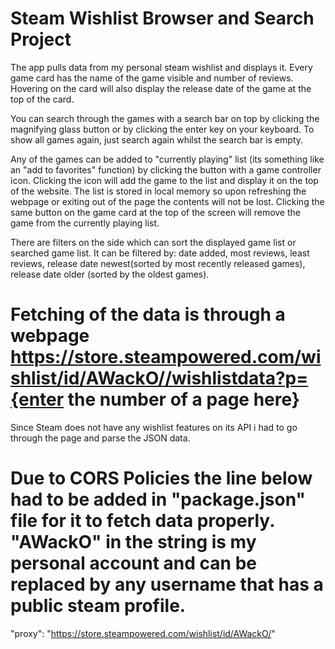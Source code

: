 # Steam Wishlist Browser and Search Project

The app pulls data from my personal steam wishlist and displays it. Every game card has the name of the game visible and number of reviews. Hovering on the card will also display the release date of the game at the top of the card.

You can search through the games with a search bar on top by clicking the magnifying glass button or by clicking the enter key on your keyboard. To show all games again, just search again whilst the search bar is empty.

Any of the games can be added to "currently playing" list (its something like an "add to favorites" function) by clicking the button with a game controller icon. Clicking the icon will add the game to the list and display it on the top of the website. The list is stored in local memory so upon refreshing the webpage or exiting out of the page the contents will not be lost. Clicking the same button on the game card at the top of the screen will remove the game from the currently playing list.

There are filters on the side which can sort the displayed game list or searched game list. It can be filtered by: date added, most reviews, least reviews, release date newest(sorted by most recently released games), release date older (sorted by the oldest games).

# Fetching of the data is through a webpage https://store.steampowered.com/wishlist/id/AWackO//wishlistdata?p={enter the number of a page here}

Since Steam does not have any wishlist features on its API i had to go through the page and parse the JSON data.

# Due to CORS Policies the line below had to be added in "package.json" file for it to fetch data properly. "AWackO" in the string is my personal account and can be replaced by any username that has a public steam profile.

"proxy": "https://store.steampowered.com/wishlist/id/AWackO/"
